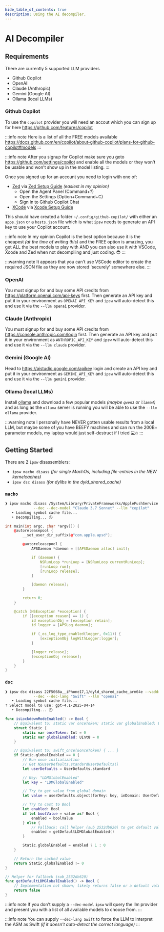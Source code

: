 ```yaml
---
hide_table_of_contents: true
description: Using the AI decompiler.
---
```


# AI Decompiler

## Requirements

There are currently 5 supported LLM providers

- Github Copilot
- OpenAI
- Claude (Anthropic)
- Gemini (Google AI)
- Ollama (local LLMs)

### Github Copilot

To use the `copilot` provider you will need an accout which you can sign up for here https://github.com/features/copilot

:::info note
Here is a list of all the FREE models available https://docs.github.com/en/copilot/about-github-copilot/plans-for-github-copilot#models
:::

:::info note
After you signup for Copilot make sure you goto https://github.com/settings/copilot and enable all the models or they won't be usable and won't show up in the model listing.
:::

Once you signed up for an account you need to login with one of:

- [Zed](https://zed.dev) via [Zed Setup Guide](https://zed.dev/docs/assistant/configuration?highlight=copilot#github-copilot-chat) *(easiest in my opinion)*
  - Open the Agent Panel (Command+?)
  - Open the Settings (Option+Command+C)
  - Sign in to Github Copilot Chat
- [XCode](https://developer.apple.com/xcode/) via [Xcode Setup Guide](https://docs.github.com/en/copilot/managing-copilot/configure-personal-settings/installing-the-github-copilot-extension-in-your-environment?tool=xcode)

This should have created a folder `~/.config/github-copilot/` with either an `apps.json` or a `hosts.json` file which is what `ipsw` needs to generate an API key to use your Copilot account.

:::info note
In my opinion Copilot is the best option because it is the cheapest *(at the time of writing this)* and the FREE option is amazing, you get ALL the best models to play with AND you can also use it with VSCode, Xcode and Zed when not decompiling and just coding. 😎
:::

:::warning note
It appears that you can't use VSCode editor to create the required JSON file as they are now stored 'securely' somewhere else.
:::

### OpenAI

You must signup for and buy some API credits from https://platform.openai.com/api-keys first. Then generate an API key and put it in your environment as `OPENAI_API_KEY` and `ipsw` will auto-detect this and use it via the `--llm openai` provider.

### Claude (Anthropic)

You must signup for and buy some API credits from https://console.anthropic.com/login first. Then generate an API key and put it in your environment as `ANTHROPIC_API_KEY` and `ipsw` will auto-detect this and use it via the `--llm claude` provider.

### Gemini (Google AI)

Head to https://aistudio.google.com/apikey login and create an API key and put it in your environment as `GEMINI_API_KEY` and `ipsw` will auto-detect this and use it via the `--llm gemini` provider.

### Ollama (local LLMs)

Install [ollama](https://ollama.com) and download a few popular models *(maybe `qwen3` or `llama4`)* and as long as the `ollama` server is running you will be able to use the `--llm ollama` provider.

:::warning note
I personally have NEVER gotten usable results from a local LLM, but maybe some of you have BEEFY machines and can run the 200B+ parameter models, my laptop would just self-destruct if I tried 💻🔥
:::

## Getting Started

There are 2 `ipsw` disassemblers:

- `ipsw macho disass` *(for single MachOs, including file-entries in the NEW kernelcaches)*
- `ipsw dsc disass` *(for dylibs in the dyld_shared_cache)*

### `macho`

```bash
❱ ipsw macho disass /System/Library/PrivateFrameworks/ApplePushService.framework/apsd --entry \
             --dec --dec-model "Claude 3.7 Sonnet" --llm "copilot"
   • Loading symbol cache file...
   • Decompiling... 🕒
```
```cpp
int main(int argc, char *argv[]) {
    @autoreleasepool {
        __set_user_dir_suffix(@"com.apple.apsd");

        @autoreleasepool {
            APSDaemon *daemon = [[APSDaemon alloc] init];

            if (daemon) {
                NSRunLoop *runLoop = [NSRunLoop currentRunLoop];
                [runLoop run];
                [runLoop release];
            }

            [daemon release];
        }

        return 0;
    }

    @catch (NSException *exception) {
        if ([exception reason] == 1) {
            id exceptionObj = [exception retain];
            id logger = [APSLog daemon];

            if (_os_log_type_enabled(logger, 0x11)) {
                [exceptionObj logWithLogger:logger];
            }

            [logger release];
            [exceptionObj release];
        }
    }
}
```

### `dsc`

```bash
❱ ipsw dsc disass 22F5068a__iPhone17,1/dyld_shared_cache_arm64e --vaddr 0x2532DB6C8 --demangle \
             --dec --dec-lang "Swift" --llm "openai"
   • Loading symbol cache file...
? Select model to use: gpt-4.1-2025-04-14
   • Decompiling... 🕒
```
```swift
func isLockdownModeEnabled() -> Bool {
    // Equivalent to: static var onceToken; static var globalEnabled: UInt8
    struct Static {
        static var onceToken: Int = 0
        static var globalEnabled: UInt8 = 0
    }

    // Equivalent to: swift_once(&onceToken) { ... }
    if Static.globalEnabled == 0 {
        // Run once initialization
        // Get NSUserDefaults.standardUserDefaults()
        let userDefaults = UserDefaults.standard

        // Key: "LDMGlobalEnabled"
        let key = "LDMGlobalEnabled"

        // Try to get value from global domain
        let value = userDefaults.object(forKey: key, inDomain: UserDefaults.globalDomain)

        // Try to cast to Bool
        let enabled: Bool
        if let boolValue = value as? Bool {
            enabled = boolValue
        } else {
            // Fallback: call helper (sub_2532db620) to get default value
            enabled = getDefaultLDMGlobalEnabled()
        }

        Static.globalEnabled = enabled ? 1 : 0
    }

    // Return the cached value
    return Static.globalEnabled != 0
}

// Helper for fallback (sub_2532db620)
func getDefaultLDMGlobalEnabled() -> Bool {
    // Implementation not shown; likely returns false or a default value
    return false
}
```

:::info note
If you don't supply a `--dec-model` `ipsw` will query the llm provider and present you with a list of all available models to choose from.
:::

:::info note
You can supply `--dec-lang Swift` to force the LLM to interpret the ASM as Swift *(if it doesn't auto-detect the correct language)*
:::
